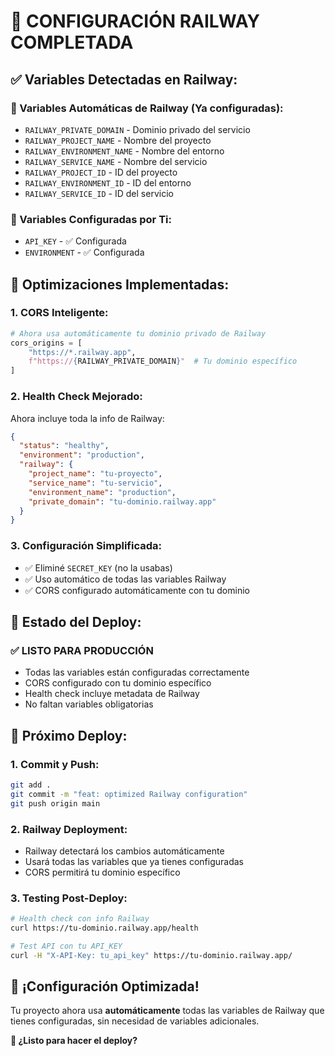 # 🚂 **CONFIGURACIÓN RAILWAY COMPLETADA**

## ✅ **Variables Detectadas en Railway:**

### **🔧 Variables Automáticas de Railway (Ya configuradas):**
- `RAILWAY_PRIVATE_DOMAIN` - Dominio privado del servicio
- `RAILWAY_PROJECT_NAME` - Nombre del proyecto  
- `RAILWAY_ENVIRONMENT_NAME` - Nombre del entorno
- `RAILWAY_SERVICE_NAME` - Nombre del servicio
- `RAILWAY_PROJECT_ID` - ID del proyecto
- `RAILWAY_ENVIRONMENT_ID` - ID del entorno
- `RAILWAY_SERVICE_ID` - ID del servicio

### **🔑 Variables Configuradas por Ti:**
- `API_KEY` - ✅ Configurada
- `ENVIRONMENT` - ✅ Configurada

## 🎯 **Optimizaciones Implementadas:**

### **1. CORS Inteligente:**
```python
# Ahora usa automáticamente tu dominio privado de Railway
cors_origins = [
    "https://*.railway.app",
    f"https://{RAILWAY_PRIVATE_DOMAIN}"  # Tu dominio específico
]
```

### **2. Health Check Mejorado:**
Ahora incluye toda la info de Railway:
```json
{
  "status": "healthy",
  "environment": "production",
  "railway": {
    "project_name": "tu-proyecto",
    "service_name": "tu-servicio", 
    "environment_name": "production",
    "private_domain": "tu-dominio.railway.app"
  }
}
```

### **3. Configuración Simplificada:**
- ✅ Eliminé `SECRET_KEY` (no la usabas)
- ✅ Uso automático de todas las variables Railway
- ✅ CORS configurado automáticamente con tu dominio

## 🚀 **Estado del Deploy:**

### **✅ LISTO PARA PRODUCCIÓN**
- Todas las variables están configuradas correctamente
- CORS configurado con tu dominio específico
- Health check incluye metadata de Railway
- No faltan variables obligatorias

## 🔄 **Próximo Deploy:**

### **1. Commit y Push:**
```bash
git add .
git commit -m "feat: optimized Railway configuration"
git push origin main
```

### **2. Railway Deployment:**
- Railway detectará los cambios automáticamente
- Usará todas las variables que ya tienes configuradas
- CORS permitirá tu dominio específico

### **3. Testing Post-Deploy:**
```bash
# Health check con info Railway
curl https://tu-dominio.railway.app/health

# Test API con tu API_KEY
curl -H "X-API-Key: tu_api_key" https://tu-dominio.railway.app/
```

## 🎉 **¡Configuración Optimizada!**

Tu proyecto ahora usa **automáticamente** todas las variables de Railway que tienes configuradas, sin necesidad de variables adicionales.

**🚂 ¿Listo para hacer el deploy?**
